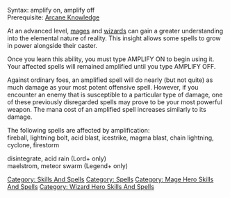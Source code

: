 Syntax: amplify on, amplify off  
Prerequisite: [Arcane Knowledge](Arcane_Knowledge "wikilink")

At an advanced level, [mages](:Category:Mages.md "wikilink") and
[wizards](:Category:Wizards.md "wikilink") can gain a greater
understanding into the elemental nature of reality. This insight allows
some spells to grow in power alongside their caster.

Once you learn this ability, you must type AMPLIFY ON to begin using it.
Your affected spells will remained amplified until you type AMPLIFY OFF.

Against ordinary foes, an amplified spell will do nearly (but not quite)
as much damage as your most potent offensive spell. However, if you
encounter an enemy that is susceptible to a particular type of damage,
one of these previously disregarded spells may prove to be your most
powerful weapon. The mana cost of an amplified spell increases similarly
to its damage.

The following spells are affected by amplification:  
fireball, lightning bolt, acid blast, icestrike, magma blast, chain
lightning, cyclone, firestorm

disintegrate, acid rain (Lord+ only)  
maelstrom, meteor swarm (Legend+ only)

[Category: Skills And Spells](Category:_Skills_And_Spells "wikilink")
[Category: Spells](Category:_Spells "wikilink") [Category: Mage Hero
Skills And Spells](Category:_Mage_Hero_Skills_And_Spells "wikilink")
[Category: Wizard Hero Skills And
Spells](Category:_Wizard_Hero_Skills_And_Spells "wikilink")
